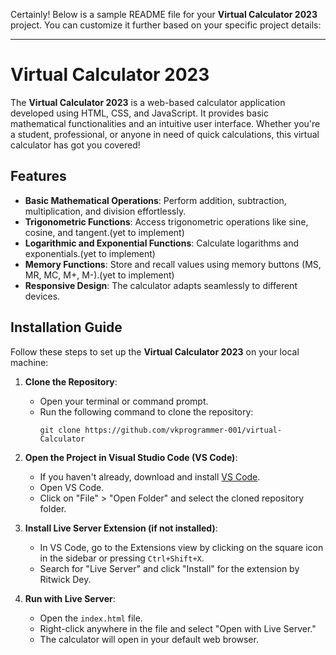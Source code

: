 Certainly! Below is a sample README file for your **Virtual Calculator 2023** project. You can customize it further based on your specific project details:

---

# Virtual Calculator 2023

The **Virtual Calculator 2023** is a web-based calculator application developed using HTML, CSS, and JavaScript. It provides basic mathematical functionalities and an intuitive user interface. Whether you're a student, professional, or anyone in need of quick calculations, this virtual calculator has got you covered!

## Features

- **Basic Mathematical Operations**: Perform addition, subtraction, multiplication, and division effortlessly.
- **Trigonometric Functions**: Access trigonometric operations like sine, cosine, and tangent.(yet to implement)
- **Logarithmic and Exponential Functions**: Calculate logarithms and exponentials.(yet to implement)
- **Memory Functions**: Store and recall values using memory buttons (MS, MR, MC, M+, M-).(yet to implement)
- **Responsive Design**: The calculator adapts seamlessly to different devices.

## Installation Guide

Follow these steps to set up the **Virtual Calculator 2023** on your local machine:

1. **Clone the Repository**:
   - Open your terminal or command prompt.
   - Run the following command to clone the repository:
     ```
     git clone https://github.com/vkprogrammer-001/virtual-Calculator
     ```

2. **Open the Project in Visual Studio Code (VS Code)**:
   - If you haven't already, download and install [VS Code](https://code.visualstudio.com/).
   - Open VS Code.
   - Click on "File" > "Open Folder" and select the cloned repository folder.

3. **Install Live Server Extension (if not installed)**:
   - In VS Code, go to the Extensions view by clicking on the square icon in the sidebar or pressing `Ctrl+Shift+X`.
   - Search for "Live Server" and click "Install" for the extension by Ritwick Dey.

4. **Run with Live Server**:
   - Open the `index.html` file.
   - Right-click anywhere in the file and select "Open with Live Server."
   - The calculator will open in your default web browser.
